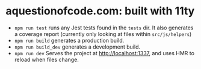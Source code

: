 # aquestionofcode.com: built with 11ty

* `npm run test` runs any Jest tests found in the `tests` dir. It also generates a coverage report (currently only looking at files within `src/js/helpers`)
* `npm run build` generates a production build.
* `npm run build_dev` generates a development build.
* `npm run dev` Serves the project at [http://localhost:1337](http://localhost:8001), and uses HMR to reload when files change.
